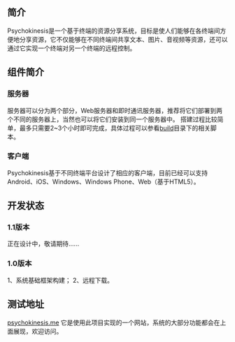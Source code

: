 ## 简介
Psychokinesis是一个基于终端的资源分享系统，目标是使人们能够在各终端间方便地分享资源，它不仅能够在不同终端间共享文本、图片、音视频等资源，还可以通过它实现一个终端对另一个终端的远程控制。

## 组件简介
### 服务器
服务器可以分为两个部分，Web服务器和即时通讯服务器，推荐将它们部署到两个不同的服务器上，当然也可以将它们安装到同一个服务器中。
搭建过程比较简单，最多只需要2~3个小时即可完成，具体过程可以参看[build][1]目录下的相关脚本。

### 客户端
Psychokinesis基于不同终端平台设计了相应的客户端，目前已经可以支持Android、iOS、Windows、Windows Phone、Web（基于HTML5）。

## 开发状态
### 1.1版本
正在设计中，敬请期待......

### 1.0版本
1、系统基础框架构建；
2、远程下载。

## 测试地址
[psychokinesis.me][2]
它是使用此项目实现的一个网站，系统的大部分功能都会在上面展现，欢迎访问。

[1]: https://code.csdn.net/wuyingfengsui/psychokinesis/tree/master/build
[2]: http://psychokinesis.me/